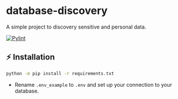 # database-discovery
A simple project to discovery sensitive and personal data.

<p align="left">

[![Pylint](https://github.com/FelipeArruda/database-discovery/actions/workflows/pylint.yml/badge.svg)](https://github.com/FelipeArruda/database-discovery/actions/workflows/pylint.yml)
</p>

## ⚡️ Installation
```sh
python -m pip install -r requirements.txt
```
* Rename `.env_example` to `.env` and set up your connection to your database.

